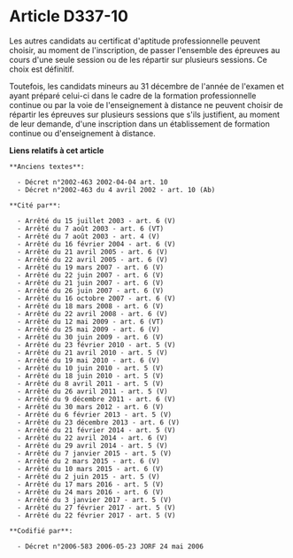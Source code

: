 # Article D337-10

Les autres candidats au certificat d'aptitude professionnelle peuvent choisir, au moment de l'inscription, de passer
l'ensemble des épreuves au cours d'une seule session ou de les répartir sur plusieurs sessions. Ce choix est définitif.

Toutefois, les candidats mineurs au 31 décembre de l'année de l'examen et ayant préparé celui-ci dans le cadre de la
formation professionnelle continue ou par la voie de l'enseignement à distance ne peuvent choisir de répartir les épreuves
sur plusieurs sessions que s'ils justifient, au moment de leur demande, d'une inscription dans un établissement de formation
continue ou d'enseignement à distance.

**Liens relatifs à cet article**

	**Anciens textes**:

	  - Décret n°2002-463 2002-04-04 art. 10
	  - Décret n°2002-463 du 4 avril 2002 - art. 10 (Ab)

	**Cité par**:

	  - Arrêté du 15 juillet 2003 - art. 6 (V)
	  - Arrêté du 7 août 2003 - art. 6 (VT)
	  - Arrêté du 7 août 2003 - art. 4 (V)
	  - Arrêté du 16 février 2004 - art. 6 (V)
	  - Arrêté du 21 avril 2005 - art. 6 (V)
	  - Arrêté du 22 avril 2005 - art. 6 (V)
	  - Arrêté du 19 mars 2007 - art. 6 (V)
	  - Arrêté du 22 juin 2007 - art. 6 (V)
	  - Arrêté du 21 juin 2007 - art. 6 (V)
	  - Arrêté du 26 juin 2007 - art. 6 (V)
	  - Arrêté du 16 octobre 2007 - art. 6 (V)
	  - Arrêté du 18 mars 2008 - art. 6 (V)
	  - Arrêté du 22 avril 2008 - art. 6 (V)
	  - Arrêté du 12 mai 2009 - art. 6 (VT)
	  - Arrêté du 25 mai 2009 - art. 6 (V)
	  - Arrêté du 30 juin 2009 - art. 6 (V)
	  - Arrêté du 23 février 2010 - art. 5 (V)
	  - Arrêté du 21 avril 2010 - art. 5 (V)
	  - Arrêté du 19 mai 2010 - art. 6 (V)
	  - Arrêté du 10 juin 2010 - art. 5 (V)
	  - Arrêté du 18 juin 2010 - art. 5 (V)
	  - Arrêté du 8 avril 2011 - art. 5 (V)
	  - Arrêté du 26 avril 2011 - art. 5 (V)
	  - Arrêté du 9 décembre 2011 - art. 6 (V)
	  - Arrêté du 30 mars 2012 - art. 6 (V)
	  - Arrêté du 6 février 2013 - art. 5 (V)
	  - Arrêté du 23 décembre 2013 - art. 6 (V)
	  - Arrêté du 21 février 2014 - art. 5 (V)
	  - Arrêté du 22 avril 2014 - art. 6 (V)
	  - Arrêté du 29 avril 2014 - art. 5 (V)
	  - Arrêté du 7 janvier 2015 - art. 5 (V)
	  - Arrêté du 2 mars 2015 - art. 6 (V)
	  - Arrêté du 10 mars 2015 - art. 6 (V)
	  - Arrêté du 2 juin 2015 - art. 5 (V)
	  - Arrêté du 17 mars 2016 - art. 5 (V)
	  - Arrêté du 24 mars 2016 - art. 6 (V)
	  - Arrêté du 3 janvier 2017 - art. 5 (V)
	  - Arrêté du 27 février 2017 - art. 5 (V)
	  - Arrêté du 22 février 2017 - art. 5 (V)

	**Codifié par**:

	  - Décret n°2006-583 2006-05-23 JORF 24 mai 2006
